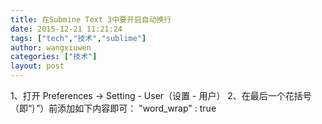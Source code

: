 ```yaml
---
title: 在Submine Text 3中要开启自动换行
date: 2015-12-21 11:21:24
tags: ["tech","技术","sublime"]
author: wangxiuwen
categories: ["技术"]
layout: post
---
```


1、打开 Preferences -> Setting - User（设置 - 用户）
2、在最后一个花括号（即“｝”）前添加如下内容即可：
"word_wrap" : true

